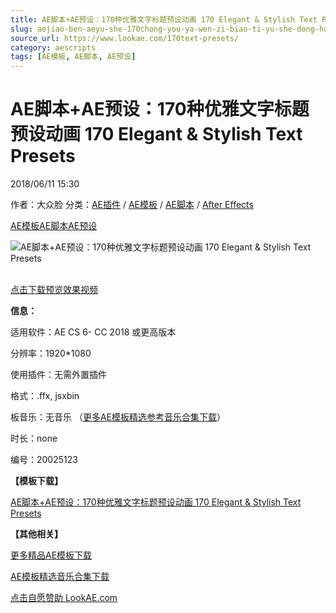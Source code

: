 ```yaml
---
title: AE脚本+AE预设：170种优雅文字标题预设动画 170 Elegant & Stylish Text Presets
slug: aejiao-ben-aeyu-she-170chong-you-ya-wen-zi-biao-ti-yu-she-dong-hua-170-elegant-stylish-text-presets
source_url: https://www.lookae.com/170text-presets/
category: aescripts
tags: [AE模板, AE脚本, AE预设]
---
```

# AE脚本+AE预设：170种优雅文字标题预设动画 170 Elegant & Stylish Text Presets

2018/06/11 15:30

作者：大众脸
分类：[AE插件](https://www.lookae.com/after-effects/aechajian/) / [AE模板](https://www.lookae.com/after-effects/other-after-effects/) / [AE脚本](https://www.lookae.com/after-effects/aescripts/) / [After Effects](https://www.lookae.com/after-effects/)

[AE模板](https://www.lookae.com/tag/ae%e6%a8%a1%e6%9d%bf/)[AE脚本](https://www.lookae.com/tag/ae%e8%84%9a%e6%9c%ac/)[AE预设](https://www.lookae.com/tag/ae%e9%a2%84%e8%ae%be/)

![AE脚本+AE预设：170种优雅文字标题预设动画 170 Elegant & Stylish Text Presets](https://www.lookae.com/wp-content/uploads/2018/06/170-Text-Presets.jpg "AE脚本+AE预设：170种优雅文字标题预设动画 170 Elegant & Stylish Text Presets-LookAE.com")

[](https://s3.envato.com/h264-video-previews/7fe85adf-d089-4335-b08d-85c42e4d24ff/20025123.mp4?_=1")  
[点击下载预览效果视频](https://s3.envato.com/h264-video-previews/7fe85adf-d089-4335-b08d-85c42e4d24ff/20025123.mp4)

**信息：**

适用软件：AE CS 6- CC 2018 或更高版本

分辨率：1920\*1080

使用插件：无需外置插件

格式：.ffx, jsxbin

板音乐：无音乐 （[更多AE模板精选参考音乐合集下载](https://item.taobao.com/item.htm?spm=a1z10.1.w4004-2793089344.4.MUvxbV&id=37289930486)）

时长：none

编号：20025123

**【模板下载】**

[AE脚本+AE预设：170种优雅文字标题预设动画 170 Elegant & Stylish Text Presets](https://lookae.ctfile.com/fs/680462-294379923)

**【其他相关】**

[更多精品AE模板下载](https://www.lookae.com/after-effects/other-after-effects/)

[AE模板精选音乐合集下载](https://item.taobao.com/item.htm?spm=a1z10.1.w4004-2793089344.4.MUvxbV&id=37289930486)

[点击自愿赞助 LookAE.com](https://www.lookae.com/sponsor/)
